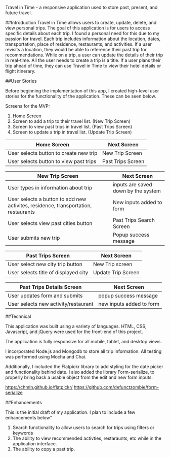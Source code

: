 Travel in Time - a responsive application used to store past, present, and future travel.

##Introduction
Travel in Time allows users to create, update, delete, and view personal trips. The goal of this application is for users to access specific details about each trip.
I found a personal need for this due to my passion for travel. Each trip includes information about the location, dates, transportation, place of residence, restaurants, and activities. If a user revisits a location, they would be able to reference their past trip for recommendations.
While on a trip, a user can update the details of their trip in real-time. All the user needs to create a trip is a title. If a user plans their trip ahead of time, they can use Travel in Time to view their hotel details or flight itinerary.

##User Stories

Before beginning the implementation of this app, I created high-level user stories for the functionality of the application. These can be seen below.

Screens for the MVP:
1. Home Screen
2. Screen to add a trip to their travel list. (New Trip Screen)
3. Screen to view past trips in travel list. (Past Trips Screen)
4. Screen to update a trip in travel list.  (Update Trip Screen)


Home Screen | Next Screen
-----------------  | ----------------
User selects button to create new trip | New Trip Screen
User selects button to view past trips | Past Trips Screen

New Trip Screen | Next Screen
-----------------  | ----------------
User types in information about trip | inputs are saved down by the system
User selects a button to add new activites, residence, transportation, restaurants | New inputs added to form
User selects view past cities button | Past Trips Search Screen
User submits new trip | Popup success message

Past Trips Screen| Next Screen
-----------------  | ----------------
User select new city trip button | New Trip screen
User selects title of displayed city | Update Trip Screen

Past Trips Details Screen | Next Screen
-----------------  | ----------------
User updates form and submits | popup success message
User selects new activity/restaurant | new inputs added to form

##Technical

This application was built using a variety of languages. HTML, CSS, Javascript, and jQuery were used for the front-end of this project.

The application is fully responsive for all mobile, tablet, and desktop views.

I incorporated Node.js and Mongodb to store all trip information. All testing was performed using Mocha and Chai.

Additionally, I included the Flatpickr library to add styling for the date picker and functionality behind date. I also added the library Form-serialize, to properly bring back a usable object from the edit and new form inputs.

https://chmln.github.io/flatpickr/
https://github.com/defunctzombie/form-serialize

##Enhancements

This is the initial draft of my application. I plan to include a few enhancements below"
1. Search functionality to allow users to search for trips using filters or keywords
2. The ability to view recommended activties, restaraunts, etc while in the application interface.
3. The ability to copy a past trip.

